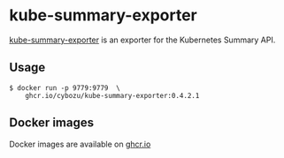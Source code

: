 kube-summary-exporter
=====================

[kube-summary-exporter](https://github.com/utilitywarehouse/kube-summary-exporter) is an exporter for the Kubernetes Summary API.

Usage
-----

```console
$ docker run -p 9779:9779  \
    ghcr.io/cybozu/kube-summary-exporter:0.4.2.1
```

Docker images
-------------

Docker images are available on [ghcr.io](https://ghcr.io/cybozu/kube-summary-exporter)
